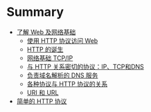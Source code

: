 # Summary

* [了解 Web 及网络基础](chapter1/README.md)
  * [使用 HTTP 协议访问 Web](chapter1/section1.1.md)
  * [HTTP 的诞生](chapter1/section1.2.md)
  * [网络基础 TCP/IP](chapter1/section1.3.md)
  * [与 HTTP 关系密切的协议：IP、TCP和DNS](chapter1/section1.4.md)
  * [负责域名解析的 DNS 服务](chapter1/section1.5.md)
  * [各种协议与 HTTP 协议的关系]()
  * [URI 和 URL]()
* [简单的 HTTP 协议]()
